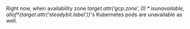 Right now, when availability zone *${target.attr('gcp.zone',0)}* is unavailable, all of *${target.attr('steadybit.label')}*'s Kubernetes pods are unavailable as well.
